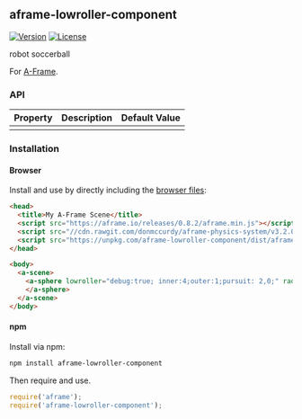 ## aframe-lowroller-component

[![Version](http://img.shields.io/npm/v/aframe-lowroller-component.svg?style=flat-square)](https://npmjs.org/package/aframe-lowroller-component)
[![License](http://img.shields.io/npm/l/aframe-lowroller-component.svg?style=flat-square)](https://npmjs.org/package/aframe-lowroller-component)

robot soccerball

For [A-Frame](https://aframe.io).

### API

| Property | Description | Default Value |
| -------- | ----------- | ------------- |
|          |             |               |

### Installation

#### Browser

Install and use by directly including the [browser files](dist):

```html
<head>
  <title>My A-Frame Scene</title>
  <script src="https://aframe.io/releases/0.8.2/aframe.min.js"></script>
  <script src="//cdn.rawgit.com/donmccurdy/aframe-physics-system/v3.2.0/dist/aframe-physics-system.min.js"></script>
  <script src="https://unpkg.com/aframe-lowroller-component/dist/aframe-lowroller-component.min.js"></script>
</head>

<body>
  <a-scene>
    <a-sphere lowroller="debug:true; inner:4;outer:1;pursuit: 2,0;" radius="1" dynamic-body="">
    </a-sphere>
  </a-scene>
</body>
```

#### npm

Install via npm:

```bash
npm install aframe-lowroller-component
```

Then require and use.

```js
require('aframe');
require('aframe-lowroller-component');
```
